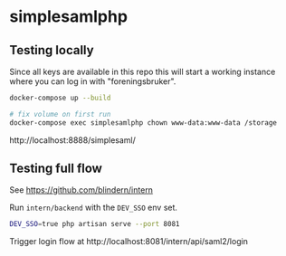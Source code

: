 # simplesamlphp

## Testing locally

Since all keys are available in this repo this will start a working
instance where you can log in with "foreningsbruker".

```bash
docker-compose up --build

# fix volume on first run
docker-compose exec simplesamlphp chown www-data:www-data /storage
```

http://localhost:8888/simplesaml/

## Testing full flow

See https://github.com/blindern/intern

Run `intern/backend` with the `DEV_SSO` env set.

```bash
DEV_SSO=true php artisan serve --port 8081
```

Trigger login flow at http://localhost:8081/intern/api/saml2/login
